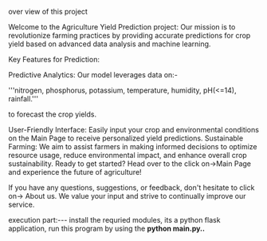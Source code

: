 over view of this project

Welcome to the Agriculture Yield Prediction project: Our mission is to revolutionize farming practices by providing accurate predictions for crop yield based on advanced data analysis and machine learning.

Key Features for Prediction:

Predictive Analytics: Our model leverages data on:-

'''nitrogen,
phosphorus,
potassium,
temperature,
humidity,
pH(<=14),
rainfall.'''

to forecast the crop yields.

User-Friendly Interface: Easily input your crop and environmental conditions on the Main Page to receive personalized yield predictions.
Sustainable Farming: We aim to assist farmers in making informed decisions to optimize resource usage, reduce environmental impact, and enhance overall crop sustainability.
Ready to get started? Head over to the click on->Main Page and experience the future of agriculture!

If you have any questions, suggestions, or feedback, don't hesitate to click on-> About us. We value your input and strive to continually improve our service.

execution part:---
install the requried modules,
its a python flask application,
run this program by using the **python main.py..**


